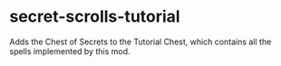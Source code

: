 # secret-scrolls-tutorial

Adds the Chest of Secrets to the Tutorial Chest, which contains all the spells implemented by this mod.
